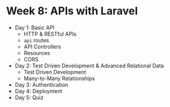 # Week 8: APIs with Laravel

- Day 1: Basic API
    - HTTP & RESTful APIs
    - `api` routes
    - API Controllers
    - Resources
    - CORS
- Day 2: Test Driven Development & Advanced Relational Data
    - Test Driven Development
    - Many-to-Many Relationships
- Day 3: Authentication
- Day 4: Deployment
- Day 5: Quiz
